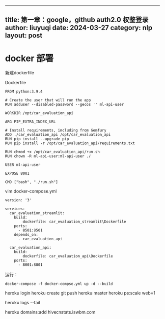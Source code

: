 
---
title: 第一章：google，github auth2.0 权鉴登录
author: liuyuqi
date: 2024-03-27
category: nlp
layout: post
---

# docker 部署

新建dockerfile

Dockerfile

```
FROM python:3.9.4

# Create the user that will run the app
RUN adduser --disabled-password --gecos '' ml-api-user

WORKDIR /opt/car_evaluation_api

ARG PIP_EXTRA_INDEX_URL

# Install requirements, including from Gemfury
ADD ./car_evaluation_api /opt/car_evaluation_api
RUN pip install --upgrade pip
RUN pip install -r /opt/car_evaluation_api/requirements.txt

RUN chmod +x /opt/car_evaluation_api/run.sh
RUN chown -R ml-api-user:ml-api-user ./

USER ml-api-user

EXPOSE 8001

CMD ["bash", "./run.sh"]
```

vim docker-compose.yml
```
version: '3'

services:
  car_evaluation_streamlit:
    build:
        dockerfile: car_evaluation_streamlit\Dockerfile
    ports:
      - 8501:8501
    depends_on:
      - car_evaluation_api

  car_evaluation_api:
    build:
        dockerfile: car_evaluation_api\Dockerfile
    ports:
      - 8001:8001
```

运行：
```
docker-compose -f docker-compse.yml up -d --build
```


heroku login
heroku create
git push heroku master
heroku ps:scale web=1

heroku logs --tail

heroku domains:add hivecnstats.iswbm.com









